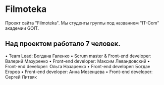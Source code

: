 # Filmoteka

Проект сайта "Filmoteka". Мы студенты группы под названием "IT-Com" академии GOIT.

## Над проектом работало 7 человек.

• Team Lead: Богдана Галенко • Scrum master & Front-end developer: Валерий Мазуренко • Front-end
developer: Максим Левандовский • Front-end developer: Ольга Назаренко  • Front-end developer:
Богдан Егоров • Front-end developer: Анна Мезенцева • Front-end developer: Сергей Литвяк
